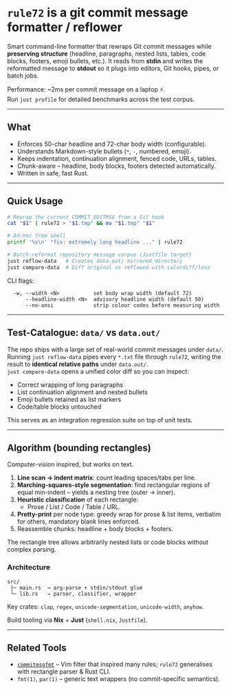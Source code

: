 # `rule72` is a git commit message formatter / reflower

Smart command-line formatter that rewraps Git commit messages while
**preserving structure** (headline, paragraphs, nested lists, tables, code
blocks, footers, emoji bullets, etc.).  It reads from **stdin** and writes
the reformatted message to **stdout** so it plugs into editors, Git hooks,
pipes, or batch jobs.

Performance: ~2ms per commit message on a laptop ⚡.\
Run `just profile` for detailed benchmarks across the test corpus.

---
## What

* Enforces 50-char headline and 72-char body width (configurable).
* Understands Markdown-style bullets (`*`, `-`, numbered, emoji).
* Keeps indentation, continuation alignment, fenced code, URLs, tables.
* Chunk-aware – headline, body blocks, footers detected automatically.
* Written in safe, fast Rust.

---
## Quick Usage

```bash
# Rewrap the current COMMIT_EDITMSG from a Git hook
cat "$1" | rule72 > "$1.tmp" && mv "$1.tmp" "$1"

# Ad-hoc from shell
printf '%s\n' "fix: extremely long headline ..." | rule72

# Batch-reformat repository message corpus (Justfile target)
just reflow-data   # Creates data.out/ mirrored directory
just compare-data  # Diff original vs reflowed with colordiff/less
```

CLI flags:
```
  -w, --width <N>           set body wrap width (default 72)
      --headline-width <N>  advisory headline width (default 50)
      --no-ansi             strip colour codes before measuring width
```

---
## Test-Catalogue: `data/` vs `data.out/`

The repo ships with a large set of real-world commit messages under `data/`.\
Running `just reflow-data` pipes every `*.txt` file through `rule72`, writing the result to **identical relative paths** under `data.out/`.\
`just compare-data` opens a unified color diff so you can inspect:

* Correct wrapping of long paragraphs
* List continuation alignment and nested bullets
* Emoji bullets retained as list markers
* Code/table blocks untouched

This serves as an integration regression suite on top of unit tests.

---
## Algorithm (bounding rectangles)

Computer-vision inspired, but works on text.

1. **Line scan → indent matrix**: count leading spaces/tabs per line.
2. **Marching-squares-style segmentation**: find rectangular regions of equal min-indent – yields a nesting tree (outer → inner).
3. **Heuristic classification** of each rectangle:
   * Prose / List / Code / Table / URL.
4. **Pretty-print** per node type: greedy wrap for prose & list items, verbatim for others, mandatory blank lines enforced.
5. Reassemble chunks: headline + body blocks + footers.

The rectangle tree allows arbitrarily nested lists or code blocks without complex parsing.

### Architecture

```
src/
 ├─ main.rs  → arg-parse + stdin/stdout glue
 └─ lib.rs   → parser, classifier, wrapper
```

Key crates: `clap`, `regex`, `unicode-segmentation`, `unicode-width`, `anyhow`.

Build tooling via **Nix** + **Just** (`shell.nix`, `Justfile`).

---
## Related Tools

* [`commitmsgfmt`](https://mkjeldsen.gitlab.io/blog/introducing-commitmsgfmt/) – Vim filter that inspired many rules; `rule72` generalises with rectangle parser & Rust CLI.
* `fmt(1)`, `par(1)` – generic text wrappers (no commit-specific semantics).
